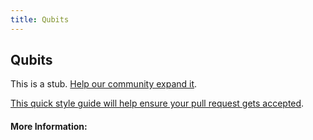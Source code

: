```yaml
---
title: Qubits
---
```


## Qubits

This is a stub. [Help our community expand it](https://github.com/freecodecamp/guides/tree/master/src/pages/articles/computer-science/quantum-computing/qubits/index.md).

[This quick style guide will help ensure your pull request gets accepted](https://github.com/freeCodeCamp/guides/blob/master/README.md).

<!-- The article goes here, in GitHub-flavored Markdown. Feel free to add YouTube videos, images, and CodePen/JSBin embeds  -->

#### More Information:
<!-- Please add any articles you think might be helpful to read before writing the article -->


